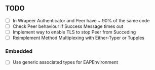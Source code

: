 ## TODO

- [ ] In Wrapeer Authenticator and Peer have ~ 90% of the same code
- [ ] Check Peer behaviour if Success Message times out
- [ ] Implement way to enable TLS to stop Peer from Succeding
- [ ] Reimplement Method Multiplexing with Either-Typer or Tupples

### Embedded
- [ ] Use generic associated types for EAPEnvironment